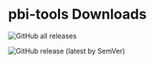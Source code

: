 # pbi-tools Downloads

![GitHub all releases](https://img.shields.io/github/downloads/action-bi-toolkit/pbi-tools/total?style=flat-square)

![GitHub release (latest by SemVer)](https://img.shields.io/github/downloads/action-bi-toolkit/pbi-tools/latest/total?style=flat-square)
